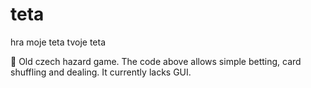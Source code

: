 # teta
hra moje teta tvoje teta

:information_desk_person: Old czech hazard game. The code above allows simple betting, card shuffling and dealing. It currently lacks GUI.
